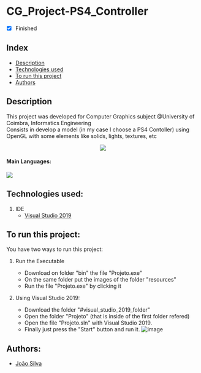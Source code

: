 # CG_Project-PS4_Controller
- [x] Finished

## Index
- [Description](#description)
- [Technologies used](#technologies-used)
- [To run this project](#to-run-this-project)
- [Authors](#authors)

## Description
This project was developed for Computer Graphics subject @University of Coimbra, Informatics Engineering<br>
Consists in develop a model (in my case I choose a PS4 Contoller) using OpenGL with some elements like solids, lights, textures, etc<br>
<p align="center">
  <img src=https://i.imgur.com/iBbXBRL.png />
</p>

#### Main Languages:
![](https://img.shields.io/badge/Visual_Basic-333333?style=flat&logo=VisualStudio&logoColor=8332E1)

## Technologies used:
1. IDE
    - [Visual Studio 2019](https://visualstudio.microsoft.com/vs/) 

## To run this project:
You have two ways to run this project:
1. Run the Executable
    * Download on folder "bin" the file "Projeto.exe"
    * On the same folder put the images of the folder "resources"
    * Run the file "Projeto.exe" by clicking it

2. Using Visual Studio 2019:
    * Download the folder "#visual_studio_2019_folder"
    * Open the folder "Projeto" (that is inside of the first folder refered)
    * Open the file "Projeto.sln" with Visual Studio 2019.
    * Finally just press the "Start" button and run it.
        ![image](https://user-images.githubusercontent.com/82664001/147995993-7b0bb92f-d8bd-4cd4-9d1e-99898d99dcbc.png)

## Authors:
- [João Silva](https://github.com/ikikara)
